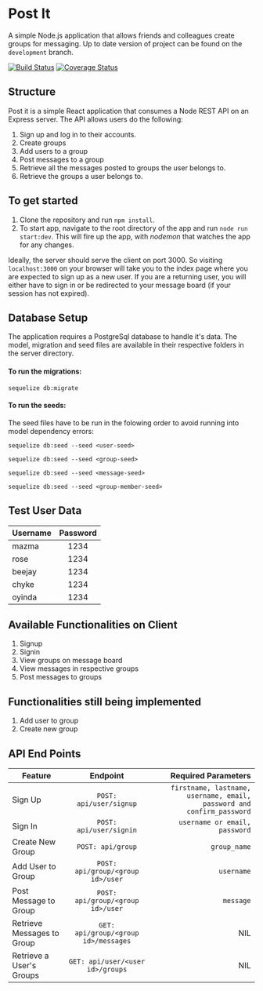 # Post It
A simple Node.js application that allows friends and colleagues create groups for messaging. Up to date version of project can be found on the `development` branch.

[![Build Status](https://travis-ci.org/mazma1/post-it.svg?branch=development)](https://travis-ci.org/mazma1/post-it)
[![Coverage Status](https://coveralls.io/repos/github/mazma1/post-it/badge.svg?branch=chore%2Ftest)](https://coveralls.io/github/mazma1/post-it?branch=chore%2Ftest)

## Structure
Post it is a simple React application that consumes a Node REST API on an Express server. The API allows users do the following:
1. Sign up and log in to their accounts.
2. Create groups 
3. Add users to a group
4. Post messages to a group
5. Retrieve all the messages posted to groups the user belongs to.
6. Retrieve the groups a user belongs to.


## To get started
1. Clone the repository and run `npm install`. 
2. To start app, navigate to the root directory of the app and run  `node run start:dev`.
This will fire up the app, with *nodemon* that watches the app for any changes.

Ideally, the server should serve the client on port 3000. So visiting `localhost:3000` on your browser will take you to the index page where you are expected to sign up as a new user. If you are a returning user, you will either have to sign in or be redirected to your message board (if your session has not expired).


## Database Setup
The application requires a PostgreSql database to handle it's data. The model, migration and seed files are available in their respective folders in the server directory. 

#### To run the migrations:
`sequelize db:migrate`

#### To run the seeds:
The seed files have to be run in the folowing order to avoid running into model dependency errors:

`sequelize db:seed --seed <user-seed>`

`sequelize db:seed --seed <group-seed>`

`sequelize db:seed --seed <message-seed>`

`sequelize db:seed --seed <group-member-seed>`


## Test User Data

| Username      | Password  |
| ------------- |:---------:| 
| mazma         | 1234      | 
| rose          | 1234      | 
| beejay        | 1234      |  
| chyke         | 1234      | 
| oyinda        | 1234      | 


## Available Functionalities on Client
1. Signup
2. Signin
3. View groups on message board
4. View messages in respective groups
5. Post messages to groups


## Functionalities still being implemented
1. Add user to group
2. Create new group



## API End Points

| Feature          | Endpoint                  | Required Parameters                                                  |
| ---------------- |:-------------------------:| --------------------------------------------------------------------:|
| Sign Up          | `POST: api/user/signup`   | `firstname, lastname, username, email, password and confirm_password`|
| Sign In          | `POST: api/user/signin`   |  `username or email, password`                                       |
| Create New Group | `POST: api/group`         |  `group_name`                                                        |
| Add User to Group| `POST: api/group/<group id>/user`|  `username`                                                   |
| Post Message to Group| `POST: api/group/<group id>/user`|  `message`                                                |
| Retrieve Messages to Group| `GET: api/group/<group id>/messages`|  NIL                                              |
| Retrieve a User's Groups| `GET: api/user/<user id>/groups`|  NIL                                                    |


